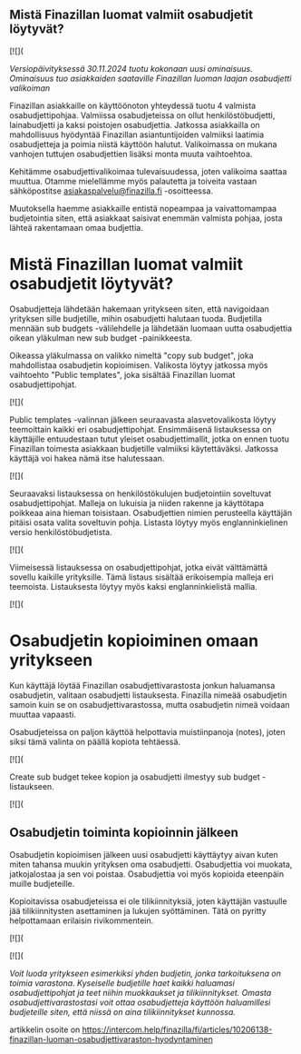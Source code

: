 ## Mistä Finazillan luomat valmiit osabudjetit löytyvät?

[![](

*Versiopäivityksessä 30.11.2024 tuotu kokonaan uusi ominaisuus. Ominaisuus tuo asiakkaiden saataville Finazillan luoman laajan osabudjetti valikoiman*

Finazillan asiakkaille on käyttöönoton yhteydessä tuotu 4 valmista osabudjettipohjaa. Valmiissa osabudjeteissa on ollut henkilöstöbudjetti, lainabudjetti ja kaksi poistojen osabudjettia. Jatkossa asiakkailla on mahdollisuus hyödyntää Finazillan asiantuntijoiden valmiiksi laatimia osabudjetteja ja poimia niistä käyttöön halutut. Valikoimassa on mukana vanhojen tuttujen osabudjettien lisäksi monta muuta vaihtoehtoa.

Kehitämme osabudjettivalikoimaa tulevaisuudessa, joten valikoima saattaa muuttua. Otamme mielellämme myös palautetta ja toiveita vastaan sähköpostitse [asiakaspalvelu@finazilla.fi](mailto:asiakaspalvelu@finazilla.fi) -osoitteessa.

Muutoksella haemme asiakkaille entistä nopeampaa ja vaivattomampaa budjetointia siten, että asiakkaat saisivat enemmän valmista pohjaa, josta lähteä rakentamaan omaa budjettia.

# Mistä Finazillan luomat valmiit osabudjetit löytyvät?

Osabudjetteja lähdetään hakemaan yritykseen siten, että navigoidaan yrityksen sille budjetille, mihin osabudjetti halutaan tuoda. Budjetilla mennään sub budgets -välilehdelle ja lähdetään luomaan uutta osabudjettia oikean yläkulman new sub budget -painikkeesta.

Oikeassa yläkulmassa on valikko nimeltä "copy sub budget", joka mahdollistaa osabudjetin kopioimisen. Valikosta löytyy jatkossa myös vaihtoehto "Public templates", joka sisältää Finazillan luomat osabudjettipohjat.

[![](

Public templates -valinnan jälkeen seuraavasta alasvetovalikosta löytyy teemoittain kaikki eri osabudjettipohjat. Ensimmäisenä listauksessa on käyttäjille entuudestaan tutut yleiset osabudjettimallit, jotka on ennen tuotu Finazillan toimesta asiakkaan budjetille valmiiksi käytettäväksi. Jatkossa käyttäjä voi hakea nämä itse halutessaan.

[![](

Seuraavaksi listauksessa on henkilöstökulujen budjetointiin soveltuvat osabudjettipohjat. Malleja on lukuisia ja niiden rakenne ja käyttötapa poikkeaa aina hieman toisistaan. Osabudjettien nimien perusteella käyttäjän pitäisi osata valita soveltuvin pohja. Listasta löytyy myös englanninkielinen versio henkilöstöbudjetista.

[![](

Viimeisessä listauksessa on osabudjettipohjat, jotka eivät välttämättä sovellu kaikille yrityksille. Tämä listaus sisältää erikoisempia malleja eri teemoista. Listauksesta löytyy myös kaksi englanninkielistä mallia.

[![](

# Osabudjetin kopioiminen omaan yritykseen

Kun käyttäjä löytää Finazillan osabudjettivarastosta jonkun haluamansa osabudjetin, valitaan osabudjetti listauksesta. Finazilla nimeää osabudjetin samoin kuin se on osabudjettivarastossa, mutta osabudjetin nimeä voidaan muuttaa vapaasti.

Osabudjeteissa on paljon käyttöä helpottavia muistiinpanoja (notes), joten siksi tämä valinta on päällä kopiota tehtäessä.

[![](

Create sub budget tekee kopion ja osabudjetti ilmestyy sub budget -listaukseen.

[![](

## Osabudjetin toiminta kopioinnin jälkeen

Osabudjetin kopioimisen jälkeen uusi osabudjetti käyttäytyy aivan kuten miten tahansa muukin yrityksen oma osabudjetti. Osabudjettia voi muokata, jatkojalostaa ja sen voi poistaa. Osabudjettia voi myös kopioida eteenpäin muille budjeteille.

Kopioitavissa osabudjeteissa ei ole tilikiinnityksiä, joten käyttäjän vastuulle jää tilikiinnitysten asettaminen ja lukujen syöttäminen. Tätä on pyritty helpottamaan erilaisin rivikommentein.

[![](

[![](

*Voit luoda yritykseen esimerkiksi yhden budjetin, jonka tarkoituksena on toimia varastona. Kyseiselle budjetille haet kaikki haluamasi osabudjettipohjat ja teet niihin muokkaukset ja tilikiinnitykset. Omasta osabudjettivarastostasi voit ottaa osabudjetteja käyttöön haluamillesi budjeteille siten, että niissä on aina tilikiinnitykset kunnossa.* 



artikkelin osoite on https://intercom.help/finazilla/fi/articles/10206138-finazillan-luoman-osabudjettivaraston-hyodyntaminen

